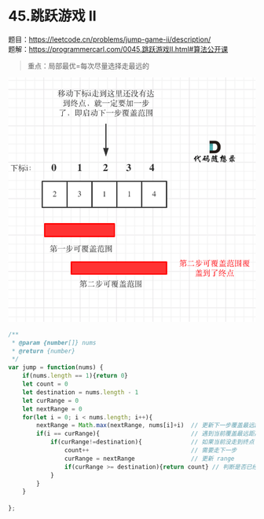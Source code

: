 # 45.跳跃游戏 II

题目：https://leetcode.cn/problems/jump-game-ii/description/         
题解：https://programmercarl.com/0045.跳跃游戏II.html#算法公开课     


> 重点：局部最优=每次尽量选择走最远的 

![plot](./img/45.png)

```js
/**
 * @param {number[]} nums
 * @return {number}
 */
var jump = function(nums) {
    if(nums.length == 1){return 0}
    let count = 0
    let destination = nums.length - 1 
    let curRange = 0
    let nextRange = 0 
    for(let i = 0; i < nums.length; i++){ 
        nextRange = Math.max(nextRange, nums[i]+i)  // 更新下一步覆盖最远距离下标
        if(i == curRange){                          // 遇到当前覆盖最远距离下标
            if(curRange!=destination){              // 如果当前没走到终点 
                count++                             // 需要走下一步
                curRange = nextRange                // 更新 range 
                if(curRange >= destination){return count} // 判断是否已经覆盖终点 
            }
        }
    }

};
```
